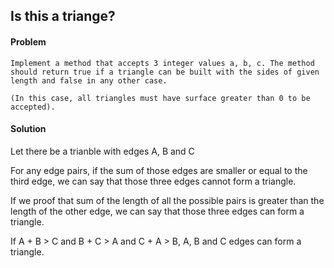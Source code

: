 ## Is this a triange?

#### Problem

```
Implement a method that accepts 3 integer values a, b, c. The method should return true if a triangle can be built with the sides of given length and false in any other case.

(In this case, all triangles must have surface greater than 0 to be accepted).
```
#### Solution

Let there be a trianble with edges A, B and C

For any edge pairs, if the sum of those edges are smaller or equal to the third edge, we can say that those three edges cannot form a triangle.

If we proof that sum of the length of all the possible pairs is greater than the length of the other edge, we can say that those three edges can form a triangle.

If A + B > C and B + C > A and C + A > B, A, B and C edges can form a triangle.
